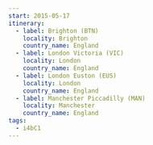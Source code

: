 ```yaml
---
start: 2015-05-17
itinerary:
  - label: Brighton (BTN)
    locality: Brighton
    country_name: England
  - label: London Victoria (VIC)
    locality: London
    country_name: England
  - label: London Euston (EUS)
    locality: London
    country_name: England
  - label: Manchester Piccadilly (MAN)
    locality: Manchester
    country_name: England
tags:
  - i4bC1
---
```

